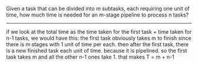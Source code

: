 Given a task that can be divided into m subtasks, each requiring one unit
of time, how much time is needed for an m-stage pipeline to process n
tasks?

----

if we look at the total time as the time taken for the first task + time taken for n-1 tasks, we
would have this: the first task obviously takes m to finish since there is m stages with 1 unit of time per each.
then after the first task, there is a new finished task each unit of time. because it is pipelined. so the
first task takes m and all the other n-1 ones take 1.
that makes T = m + n-1